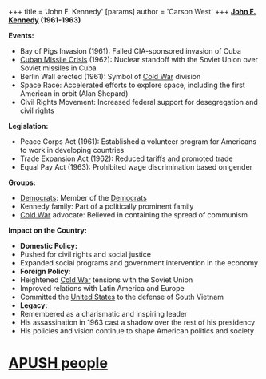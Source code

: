 +++
 title = 'John F. Kennedy'
[params]
	author = 'Carson West'
+++
**[John F. Kennedy](./../john-f.-kennedy/) (1961-1963)**

**Events:**

* Bay of Pigs Invasion (1961): Failed CIA-sponsored invasion of Cuba
* [Cuban Missile Crisis](./../cuban-missile-crisis/) (1962): Nuclear standoff with the Soviet Union over Soviet missiles in Cuba
* Berlin Wall erected (1961): Symbol of [Cold War](./../cold-war/) division
* Space Race: Accelerated efforts to explore space, including the first American in orbit (Alan Shepard)
* Civil Rights Movement: Increased federal support for desegregation and civil rights

**Legislation:**

* Peace Corps Act (1961): Established a volunteer program for Americans to work in developing countries
* Trade Expansion Act (1962): Reduced tariffs and promoted trade
* Equal Pay Act (1963): Prohibited wage discrimination based on gender

**Groups:**

* [Democrats](./../democrats/): Member of the [Democrats](./../democrats/)
* Kennedy family: Part of a politically prominent family
* [Cold War](./../cold-war/) advocate: Believed in containing the spread of communism

**Impact on the Country:**

* **Domestic Policy:**
 * Pushed for civil rights and social justice
 * Expanded social programs and government intervention in the economy
* **Foreign Policy:**
 * Heightened [Cold War](./../cold-war/) tensions with the Soviet Union
 * Improved relations with Latin America and Europe
 * Committed the [United States](./../united-states/) to the defense of South Vietnam
* **Legacy:**
 * Remembered as a charismatic and inspiring leader
 * His assassination in 1963 cast a shadow over the rest of his presidency
 * His policies and vision continue to shape American politics and society
# [APUSH people](./../apush-people/)